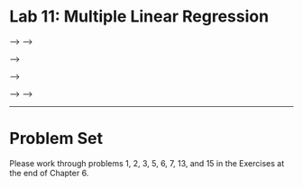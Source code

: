 Lab 11: Multiple Linear Regression
================

<!-- ## Grading the professor -->

<!-- Many college courses conclude by giving students the opportunity to evaluate  -->

<!-- the course and the instructor anonymously. However, the use of these student  -->

<!-- evaluations as an indicator of course quality and teaching effectiveness is  -->

<!-- often criticized because these measures may reflect the influence of  -->

<!-- non-teaching related characteristics, such as the physical appearance of the  -->

<!-- instructor. The article titled, "Beauty in the classroom: instructors'  -->

<!-- pulchritude and putative pedagogical productivity" by Hamermesh and Parker  -->

<!-- found that instructors who are viewed to be better looking receive higher  -->

<!-- instructional ratings.  -->

<!-- In this lab we will analyze the data from this study in order to learn what goes  -->

<!-- into a positive professor evaluation. -->

<!-- ### The data -->

<!-- The data were gathered from end of semester student evaluations for a large  -->

<!-- sample of professors from the University of Texas at Austin. In addition, six  -->

<!-- students rated the professors' physical appearance. The result is a data frame  -->

<!-- where each row contains a different course and columns represent variables about  -->

<!-- the courses and professors. -->

<!-- Let's load the data: -->

<!-- ```{r load-data, message=FALSE} -->

<!-- data(evals) -->

<!-- ``` -->

<!-- We have observations on 21 different variables, some categorical and some  -->

<!-- numerical. The meaning of each variable can be found by bringing up the help file: -->

<!-- ```{r help-nc} -->

<!-- ?evals -->

<!-- ``` -->

<!-- ## Exploring the data -->

<!-- 1.  Is this an observational study or an experiment? The original research -->

<!--     question posed in the paper is whether beauty leads directly to the -->

<!--     differences in course evaluations. Given the study design, is it possible to -->

<!--     answer this question as it is phrased? If not, rephrase the question. -->

<!-- 2.  Describe the distribution of `score`. Is the distribution skewed? What does  -->

<!--     that tell you about how students rate courses? Is this what you expected to  -->

<!--     see? Why, or why not? -->

<!-- 3.  Excluding `score`, select two other variables and describe their relationship  -->

<!--     with each other using an appropriate visualization. -->

<!-- ## Simple linear regression -->

<!-- The fundamental phenomenon suggested by the study is that better looking teachers -->

<!-- are evaluated more favorably. Let's create a scatterplot to see if this appears  -->

<!-- to be the case: -->

<!-- ```{r scatter-score-bty_avg, eval = FALSE} -->

<!-- ggplot(evals, aes(x = bty_avg, y = score)) + -->

<!--   geom_point() -->

<!-- ``` -->

<!-- Before we draw conclusions about the trend, compare the number of observations  -->

<!-- in the data frame with the approximate number of points on the scatterplot.  -->

<!-- Is anything awry? -->

<!-- 4.  Replot the scatterplot, but this time use `geom_jitter()`. What was -->

<!--     misleading about the initial scatterplot? -->

<!-- ```{r scatter-score-bty_avg-jitter, echo = FALSE, eval = FALSE} -->

<!-- ggplot(evals, aes(x = bty_avg, y = score)) + -->

<!--   geom_jitter() -->

<!-- ``` -->

<!-- 5.  Let's see if the apparent trend in the plot is something more than -->

<!--     natural variation. Fit a linear model called `m_bty` to predict average -->

<!--     professor score by average beauty rating. Write out the equation for the linear  -->

<!--     model and interpret the slope. Is average beauty score a statistically significant -->

<!--     predictor? Does it appear to be a practically significant predictor? -->

<!-- Add the line of the bet fit model to your plot using the following: -->

<!-- ```{r scatter-score-bty_avg-line-se, eval = FALSE} -->

<!-- ggplot(evals, aes(x = bty_avg, y = score)) + -->

<!--   geom_jitter() + -->

<!--   geom_smooth(method = "lm") -->

<!-- ``` -->

<!-- The blue line is the model. The shaded gray area around the line tells us about the  -->

<!-- variability we might expect in our predictions. To turn that off, use `se = FALSE`. -->

<!-- 6.  Use residual plots to evaluate whether the conditions of least squares -->

<!--     regression are reasonable. Provide plots and comments for each one (see -->

<!--     the Simple Regression Lab for a reminder of how to make these). -->

<!-- ## Multiple linear regression -->

<!-- The data set contains several variables on the beauty score of the professor:  -->

<!-- individual ratings from each of the six students who were asked to score the  -->

<!-- physical appearance of the professors and the average of these six scores. Let's  -->

<!-- take a look at the relationship between one of these scores and the average  -->

<!-- beauty score. -->

<!-- ```{r bty-rel} -->

<!-- ggplot(evals, aes(x = bty_f1lower, y = bty_avg)) + -->

<!--   geom_jitter() -->

<!-- evals %>%  -->

<!--   summarise(cor(bty_avg, bty_f1lower)) -->

<!-- ``` -->

<!-- As expected the relationship is quite strong - after all, the average score is  -->

<!-- calculated using the individual scores. We can actually take a look at the  -->

<!-- relationships between all beauty variables (columns 13 through 19) using the  -->

<!-- following command: -->

<!-- ```{r bty-rels} -->

<!-- library(GGally) -->

<!-- ggpairs(evals, columns = 13:19) -->

<!-- ``` -->

<!-- These variables are collinear (correlated), and adding more than one of these  -->

<!-- variables to the model would not add much value to the model. In this  -->

<!-- application and with these highly-correlated predictors, it is reasonable to use -->

<!-- the average beauty score as the single representative of these variables. -->

<!-- In order to see if beauty is still a significant predictor of professor score  -->

<!-- after we've accounted for the gender of the professor, we can add the gender  -->

<!-- term into the model. -->

<!-- ```{r scatter-score-bty_avg_gender} -->

<!-- m_bty_gen <- lm(score ~ bty_avg + gender, data = evals) -->

<!-- summary(m_bty_gen) -->

<!-- ``` -->

<!-- 7.  P-values and parameter estimates should only be trusted if the -->

<!--     conditions for the regression are reasonable. Verify that the conditions -->

<!--     for this model are reasonable using diagnostic plots. -->

<!-- 8.  Is `bty_avg` still a significant predictor of `score`? Has the addition -->

<!--     of `gender` to the model changed the parameter estimate for `bty_avg`? -->

<!-- Note that the estimate for `gender` is now called `gendermale`. You'll see this  -->

<!-- name change whenever you introduce a categorical variable. The reason is that R  -->

<!-- recodes `gender` from having the values of `female` and `male` to being an  -->

<!-- indicator variable called `gendermale` that takes a value of $0$ for females and -->

<!-- a value of $1$ for males. (Such variables are often referred to as "dummy"  -->

<!-- variables.) -->

<!-- As a result, for females, the parameter estimate is multiplied by zero, leaving  -->

<!-- the intercept and slope form familiar from simple regression. -->

<!-- \[ -->

<!--   \begin{aligned} -->

<!-- \widehat{score} &= \hat{\beta}_0 + \hat{\beta}_1 \times bty\_avg + \hat{\beta}_2 \times (0) \\ -->

<!-- &= \hat{\beta}_0 + \hat{\beta}_1 \times bty\_avg\end{aligned} -->

<!-- \] -->

<!-- <!-- We can plot this line and the line corresponding to males with the following  -->

–\> <!-- <!-- custom function. --> –\>

<!-- <!-- ```{r twoLines} -->

–\>
<!-- <!-- qplot(data = evals, x = bty_avg, y = score, color = gender) + -->
–\>
<!-- <!--   geom_smooth(method = "lm", formula = y ~ x, se = FALSE) -->
–\> <!-- <!-- ``` -->
–\>

<!-- 9.  What is the equation of the line corresponding to males? (*Hint:* For -->

<!--     males, the parameter estimate is multiplied by 1.) For two professors -->

<!--     who received the same beauty rating, which gender tends to have the -->

<!--     higher course evaluation score? -->

<!-- The decision to call the indicator variable `gendermale` instead of`genderfemale` -->

<!-- has no deeper meaning. R simply codes the category that comes first  -->

<!-- alphabetically as a $0$. (You can change the reference level of a categorical  -->

<!-- variable, which is the level that is coded as a 0, using the`relevel` function.  -->

<!-- Use `?relevel` to learn more.) -->

<!-- 10. Create a new model called `m_bty_rank` with `gender` removed and `rank`  -->

<!--     added in. How does R appear to handle categorical variables that have more  -->

<!--     than two levels? Note that the rank variable has three levels: `teaching`,  -->

<!--     `tenure track`, `tenured`. -->

<!-- The interpretation of the coefficients in multiple regression is slightly  -->

<!-- different from that of simple regression. The estimate for `bty_avg` reflects -->

<!-- how much higher a group of professors is expected to score if they have a beauty -->

<!-- rating that is one point higher *while holding all other variables constant*. In -->

<!-- this case, that translates into considering only professors of the same rank  -->

<!-- with `bty_avg` scores that are one point apart. -->

<!-- ## The search for the best model -->

<!-- We will start with a full model that predicts professor score based on rank,  -->

<!-- ethnicity, gender, language of the university where they got their degree, age,  -->

<!-- proportion of students that filled out evaluations, class size, course level,  -->

<!-- number of professors, number of credits, average beauty rating, outfit, and  -->

<!-- picture color. -->

<!-- 11. Which variable would you expect to have the highest p-value in this model?  -->

<!--     Why? *Hint:* Think about which variable would you expect to not have any  -->

<!--     association with the professor score. -->

<!-- Let's run the model... -->

<!-- ```{r m_full, tidy = FALSE} -->

<!-- m_full <- lm(score ~ rank + ethnicity + gender + language + age + cls_perc_eval  -->

<!--              + cls_students + cls_level + cls_profs + cls_credits + bty_avg  -->

<!--              + pic_outfit + pic_color, data = evals) -->

<!-- summary(m_full) -->

<!-- ``` -->

<!-- 12. Check your suspicions from the previous exercise. Include the model output -->

<!--     in your response. -->

<!-- 13. Interpret the coefficient associated with the ethnicity variable. -->

<!-- 14. Drop the variable with the highest p-value and re-fit the model. Did the -->

<!--     coefficients and significance of the other explanatory variables change? -->

<!--     (One of the things that makes multiple regression interesting is that -->

<!--     coefficient estimates depend on the other variables that are included in -->

<!--     the model.) If not, what does this say about whether or not the dropped -->

<!--     variable was collinear with the other explanatory variables? -->

<!-- 15. Using backward-selection and p-value as the selection criterion, -->

<!--     determine the best model. You do not need to show all steps in your -->

<!--     answer, just the output for the final model. Also, write out the linear -->

<!--     model for predicting score based on the final model you settle on. -->

<!-- 16. Verify that the conditions for this model are reasonable using diagnostic  -->

<!--     plots. -->

<!-- 17. The original paper describes how these data were gathered by taking a -->

<!--     sample of professors from the University of Texas at Austin and including  -->

<!--     all courses that they have taught. Considering that each row represents a  -->

<!--     course, could this new information have an impact on any of the conditions  -->

<!--     of linear regression? -->

<!-- 18. Based on your final model, describe the characteristics of a professor and  -->

<!--     course at University of Texas at Austin that would be associated with a high -->

<!--     evaluation score. -->

<!-- 19. Would you be comfortable generalizing your conclusions to apply to professors -->

<!--     generally (at any university)? Why or why not? -->

<!-- <div id="license"> -->

<!-- This is a product of OpenIntro that is released under a [Creative Commons Attribution-ShareAlike 3.0 Unported](http://creativecommons.org/licenses/by-sa/3.0). This lab was written by  -->

<!-- Mine &Ccedil;etinkaya-Rundel and Andrew Bray. -->

<!-- </div> -->

-----

# Problem Set

Please work through problems 1, 2, 3, 5, 6, 7, 13, and 15 in the
Exercises at the end of Chapter 6.
